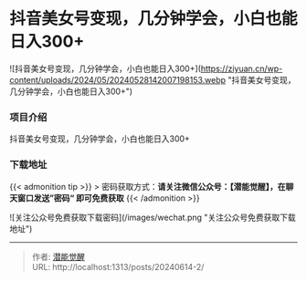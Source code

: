 # 抖音美女号变现，几分钟学会，小白也能日入300&#43;

![抖音美女号变现，几分钟学会，小白也能日入300&#43;](https://ziyuan.cn/wp-content/uploads/2024/05/20240528142007198153.webp &#34;抖音美女号变现，几分钟学会，小白也能日入300&#43;&#34;)

###  项目介绍

抖音美女号变现，几分钟学会，小白也能日入300&#43;



### 下载地址




{{&lt; admonition tip &gt;}}
&gt; 密码获取方式：**请关注微信公众号：【潜能觉醒】，在聊天窗口发送”密码“ 即可免费获取**
{{&lt; /admonition &gt;}}


![关注公众号免费获取下载密码](/images/wechat.png &#34;关注公众号免费获取下载地址&#34;)

---

> 作者: [潜能觉醒](/)  
> URL: http://localhost:1313/posts/20240614-2/  

